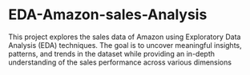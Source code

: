 # EDA-Amazon-sales-Analysis
This project explores the sales data of Amazon using Exploratory Data Analysis (EDA) techniques. The goal is to uncover meaningful insights, patterns, and trends in the dataset while providing an in-depth understanding of the sales performance across various dimensions
